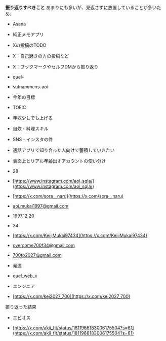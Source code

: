 **振り返りすべきこと**
あまりにも多いが、見返さずに放置していることが多いため、

- Asana
- 純正メモアプリ
- Xの投稿のTODO
- X：自己磨きの方の投稿など
- X：ブックマークやセルフDMから振り返り

- quel-
- sutnammens-aoi

- 今年の目標

- TOEIC
- 年収少しでも上げる
- 自炊・料理スキル

- SNS・インスタの件

- 通話アプリで知り合った人向けで蓄積していきたい
- 表面上とリアル年齢出すアカウントの使い分け

- 28

- [https://www.instagram.com/aoi_sqla/](https://www.instagram.com/aoi_sqla/)
- [https://x.com/sora__naru](https://x.com/sora__naru)
- [aoi.mukai1997@gmail.com](mailto:aoi.mukai1997@gmail.com)
- 1997.12.20

- 34

- [https://x.com/KeijiMukai97434](https://x.com/KeijiMukai97434)
- [overcome700f34@gmail.com](mailto:overcome700f34@gmail.com)
- 700to2027@gmail.com

- 発達

- quel_web_x

- エンジニア

- [https://x.com/kei2027_700](https://x.com/kei2027_700)

  

振り返った結果

  

- エビオス

- [https://x.com/akii_fit/status/1811966183006175504?s=61](https://x.com/akii_fit/status/1811966183006175504?s=61)